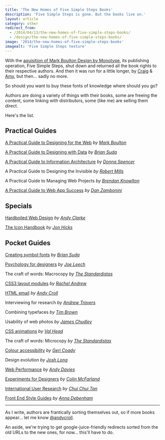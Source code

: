 ```yaml
---
title: 'The New Homes of Five Simple Steps Books'
description: 'Five Simple Steps is gone. But the books live on.'
layout: article
category: other
redirect_from:
  - /2014/04/13/the-new-homes-of-five-simple-steps-books/
  - /design/the-new-homes-of-five-simple-steps-books/
image: '2014/the-new-homes-of-five-simple-steps-books'
imagealt: 'Five Simple Steps texture'
---
```


With the [aquisition of Mark Boulton Design by Monotype](http://markboulton.co.uk/journal/mbd-and-monotype), its publishing operation, Five Simple Steps, shut down and returned all the book rights to their respective authors. And then it was run for a little longer, by [Craig](http://craiglockwood.co.uk) & [Amy](https://twitter.com/AmieNLockwood), but then... sadly no more.

So should you want to buy these fonts of knowledge where should you go?

Authors are doing a variety of things with their books, some are freeing the content, some linking with distributors, some (like me) are selling them direct.

Here's the list.

## Practical Guides


[A Practical Guide to Designing for the Web](http://www.designingfortheweb.co.uk/) _by [Mark Boulton](http://twitter.com/markboulton)_

[A Practical Guide to Designing with Data](http://optional.is/) _by [Brian Suda](http://twitter.com/briansuda)_

[A Practical Guide to Information Architecture](http://maadmob.com.au/training/books/practical-ia) _by [Donna Spencer](http://twitter.com/maadonna)_

A Practical Guide to Designing the Invisible _by [Robert Mills](http://twitter.com/RobertMills)_

A Practical Guide to Managing Web Projects _by [Brendan Knowlton](http://twitter.com/bfk)_

[A Practical Guide to Web App Success](http://webappsuccess.com/) _by [Dan Zambonini](http://twitter.com/zambonini)_

## Specials

[Hardboiled Web Design](http://stuffandnonsense.co.uk/buy/hardboiledwebdesign) _by [Andy Clarke](http://twitter.com/Malarkey)_

[The Icon Handbook](http://iconhandbook.co.uk/) _by [Jon Hicks](http://twitter.com/Hicksdesign)_

## Pocket Guides

[Creating symbol fonts](http://optional.is/) _by [Brian Suda](http://twitter.com/briansuda)_

[Psychology for designers](http://psychologyfordesigners.com/) _by [Joe Leech](http://twitter.com/mrjoe)_

The craft of words: Macrocopy _by [The Standardistas](http://twitter.com/standardistas)_

[CSS3 layout modules](http://www.rachelandrew.co.uk/books/css3-layout-modules) _by [Rachel Andrew](http://twitter.com/rachelandrew)_

[HTML email](/html-email/) _by [Andy Croll](http://twitter.com/andycroll)_

Interviewing for research _by [Andrew Travers](http://twitter.com/atrvrs)_

Combining typefaces _by [Tim Brown](http://twitter.com/timbrown)_

Usability of web photos _by [James Chudley](http://twitter.com/chudders)_

[CSS animations](http://valhead.com/book/) _by [Val Head](http://twitter.com/vlh)_

The craft of words: Microcopy _by [The Standardistas](http://twitter.com/standardistas)_

[Colour accessibility](https://gumroad.com/l/loura11y) _by [Geri Coady](http://twitter.com/hellogeri)_

Design evolution _by [Josh Long](http://twitter.com/joshlong)_

[Web Performance](http://andydavies.me/books#webperformance) _by [Andy Davies](http://twitter.com/andydavies)_

[Experiments for Designers](http://experimentsfordesigners.com) _by [Colin McFarland](http://twitter.com/mcfrl)_

[International User Research](http://internationaluserresearch.com/) _by [Chui Chui Tan](http://twitter.com/ChuiSquared)_

[Front End Style Guides](http://maban.co.uk/projects/front-end-style-guides/) _by [Anna Debenham](http://twitter.com/anna_debenham)_

-----

As I write, authors are frantically sorting themselves out, so if more books appear... let me know [@andycroll](http://twitter.com/andycroll).

An aside, we're trying to get google-juice-friendly redirects sorted from the old URLs to the new ones, for now... this'll have to do.
